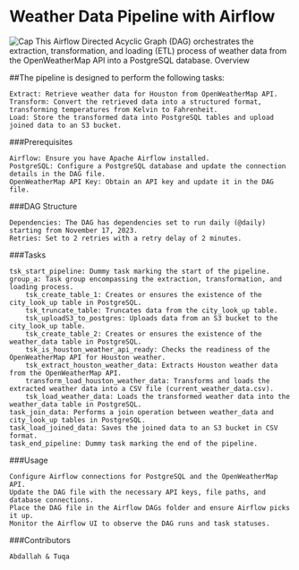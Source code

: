 # Weather Data Pipeline with Airflow
![Cap](https://github.com/AbdallahAmr3398/openweather_airflow_project/assets/141870604/d58dac9c-be4f-470d-8682-4579486f3a23)
This Airflow Directed Acyclic Graph (DAG) orchestrates the extraction, transformation, and loading (ETL) process of weather data from the OpenWeatherMap API into a PostgreSQL database.
Overview

##The pipeline is designed to perform the following tasks:

    Extract: Retrieve weather data for Houston from OpenWeatherMap API.
    Transform: Convert the retrieved data into a structured format, transforming temperatures from Kelvin to Fahrenheit.
    Load: Store the transformed data into PostgreSQL tables and upload joined data to an S3 bucket.

###Prerequisites

    Airflow: Ensure you have Apache Airflow installed.
    PostgreSQL: Configure a PostgreSQL database and update the connection details in the DAG file.
    OpenWeatherMap API Key: Obtain an API key and update it in the DAG file.

###DAG Structure

    Dependencies: The DAG has dependencies set to run daily (@daily) starting from November 17, 2023.
    Retries: Set to 2 retries with a retry delay of 2 minutes.

###Tasks

    tsk_start_pipeline: Dummy task marking the start of the pipeline.
    group_a: Task group encompassing the extraction, transformation, and loading process.
        tsk_create_table_1: Creates or ensures the existence of the city_look_up table in PostgreSQL.
        tsk_truncate_table: Truncates data from the city_look_up table.
        tsk_uploadS3_to_postgres: Uploads data from an S3 bucket to the city_look_up table.
        tsk_create_table_2: Creates or ensures the existence of the weather_data table in PostgreSQL.
        tsk_is_houston_weather_api_ready: Checks the readiness of the OpenWeatherMap API for Houston weather.
        tsk_extract_houston_weather_data: Extracts Houston weather data from the OpenWeatherMap API.
        transform_load_houston_weather_data: Transforms and loads the extracted weather data into a CSV file (current_weather_data.csv).
        tsk_load_weather_data: Loads the transformed weather data into the weather_data table in PostgreSQL.
    task_join_data: Performs a join operation between weather_data and city_look_up tables in PostgreSQL.
    task_load_joined_data: Saves the joined data to an S3 bucket in CSV format.
    task_end_pipeline: Dummy task marking the end of the pipeline.

###Usage

    Configure Airflow connections for PostgreSQL and the OpenWeatherMap API.
    Update the DAG file with the necessary API keys, file paths, and database connections.
    Place the DAG file in the Airflow DAGs folder and ensure Airflow picks it up.
    Monitor the Airflow UI to observe the DAG runs and task statuses.

###Contributors

    Abdallah & Tuqa

